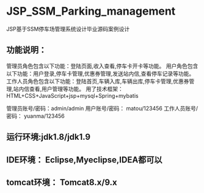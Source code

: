 # JSP_SSM_Parking_management
JSP基于SSM停车场管理系统设计毕业源码案例设计

## 功能说明：
  管理员角色包含以下功能：登陆页面,收入查看,停车卡开卡等功能。
  用户角色包含以下功能：用户登录,停车卡管理,优惠券管理,发送站内信,查看停车记录等功能。
  工作人员角色包含以下功能：登陆首页,车辆入库,车辆出库,停车卡管理,优惠券管理,站内信查看,用户管理等功能。
  用了技术框架： HTML+CSS+JavaScript+jsp+mysql+Spring+mybatis

管理员账号/密码：admin/admin
用户账号/密码： matou/123456
工作人员账号/密码： yuanma/123456

## 运行环境:jdk1.8/jdk1.9
## IDE环境： Eclipse,Myeclipse,IDEA都可以
## tomcat环境： Tomcat8.x/9.x
